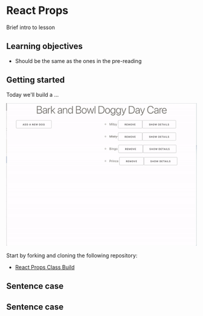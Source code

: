 # React Props

Brief intro to lesson

## Learning objectives

- Should be the same as the ones in the pre-reading

## Getting started

Today we'll build a ...

![finished build](../assets/example-class-build.gif)

Start by forking and cloning the following repository:

- [React Props Class Build](https://github.com/joinpursuit/class-build-react-props)

## Sentence case

## Sentence case
